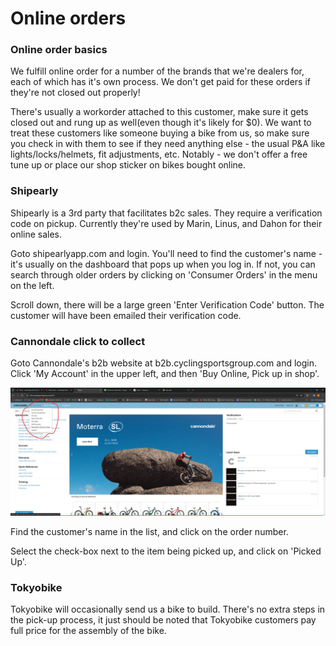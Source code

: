 # Online orders
### Online order basics
We fulfill online order for a number of the brands that we're dealers for, each of which has it's own process. We don't get paid for these orders if they're not closed out properly! 

There's usually a workorder attached to this customer, make sure it gets closed out and rung up as well(even though it's likely for $0). We want to treat these customers like someone buying a bike from us, so make sure you check in with them to see if they need anything else - the usual P&A like lights/locks/helmets, fit adjustments, etc. Notably - we don't offer a free tune up or place our shop sticker on bikes bought online.  

### Shipearly
Shipearly is a 3rd party that facilitates b2c sales. They require a verification code on pickup. Currently they're used by Marin, Linus, and Dahon for their online sales. 

Goto shipearlyapp.com and login. You'll need to find the customer's name - it's usually on the dashboard that pops up when you log in. If not, you can search through older orders by clicking on 'Consumer Orders' in the menu on the left. 

Scroll down, there will be a large green 'Enter Verification Code' button. The customer will have been emailed their verification code.


### Cannondale click to collect

Goto Cannondale's b2b website at b2b.cyclingsportsgroup.com and login. 
Click 'My Account' in the upper left, and then 'Buy Online, Pick up in shop'. 

![image](images/b2c1.png)

Find the customer's name in the list, and click on the order number.

Select the check-box next to the item being picked up, and click on 'Picked Up'. 

### Tokyobike
Tokyobike will occasionally send us a bike to build. There's no extra steps in the pick-up process, it just should be noted that Tokyobike customers pay full price for the assembly of the bike. 